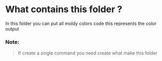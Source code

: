 # What contains this folder ?

In this folder you can put all moldy colors code this represents the color output

### Note:

> If create a single command you need create what make this folder
